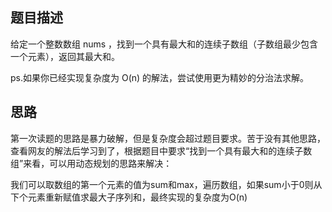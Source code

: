 ## 题目描述
给定一个整数数组 nums ，找到一个具有最大和的连续子数组（子数组最少包含一个元素），返回其最大和。

ps.如果你已经实现复杂度为 O(n) 的解法，尝试使用更为精妙的分治法求解。

## 思路
第一次读题的思路是暴力破解，但是复杂度会超过题目要求。苦于没有其他思路，查看网友的解法后学习到了，根据题目中要求“找到一个具有最大和的连续子数组”来看，可以用动态规划的思路来解决：

我们可以取数组的第一个元素的值为sum和max，遍历数组，如果sum小于0则从下个元素重新赋值求最大子序列和，最终实现的复杂度为O(n)